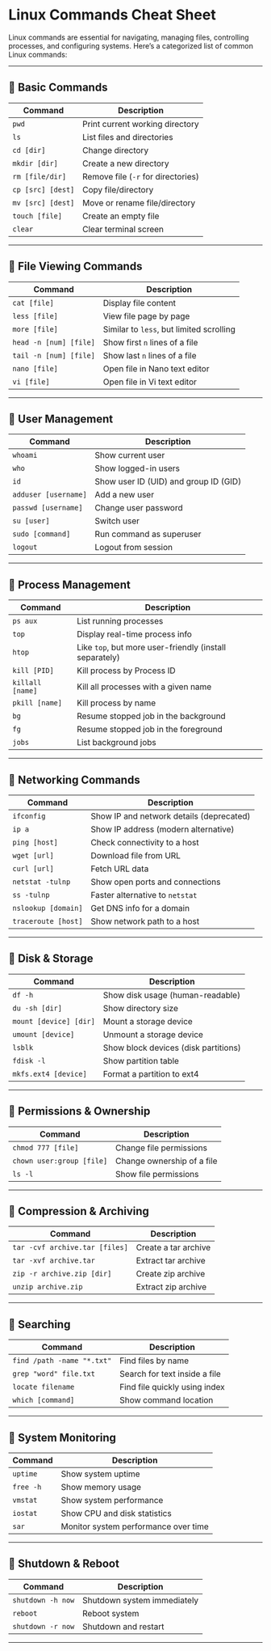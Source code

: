 # Linux Commands Cheat Sheet

Linux commands are essential for navigating, managing files, controlling processes, and configuring systems. Here’s a categorized list of common Linux commands:  

---

## 🔹 **Basic Commands**
| Command | Description |
|---------|-------------|
| `pwd` | Print current working directory |
| `ls` | List files and directories |
| `cd [dir]` | Change directory |
| `mkdir [dir]` | Create a new directory |
| `rm [file/dir]` | Remove file (`-r` for directories) |
| `cp [src] [dest]` | Copy file/directory |
| `mv [src] [dest]` | Move or rename file/directory |
| `touch [file]` | Create an empty file |
| `clear` | Clear terminal screen |

---

## 🔹 **File Viewing Commands**
| Command | Description |
|---------|-------------|
| `cat [file]` | Display file content |
| `less [file]` | View file page by page |
| `more [file]` | Similar to `less`, but limited scrolling |
| `head -n [num] [file]` | Show first `n` lines of a file |
| `tail -n [num] [file]` | Show last `n` lines of a file |
| `nano [file]` | Open file in Nano text editor |
| `vi [file]` | Open file in Vi text editor |

---

## 🔹 **User Management**
| Command | Description |
|---------|-------------|
| `whoami` | Show current user |
| `who` | Show logged-in users |
| `id` | Show user ID (UID) and group ID (GID) |
| `adduser [username]` | Add a new user |
| `passwd [username]` | Change user password |
| `su [user]` | Switch user |
| `sudo [command]` | Run command as superuser |
| `logout` | Logout from session |

---

## 🔹 **Process Management**
| Command | Description |
|---------|-------------|
| `ps aux` | List running processes |
| `top` | Display real-time process info |
| `htop` | Like `top`, but more user-friendly (install separately) |
| `kill [PID]` | Kill process by Process ID |
| `killall [name]` | Kill all processes with a given name |
| `pkill [name]` | Kill process by name |
| `bg` | Resume stopped job in the background |
| `fg` | Resume stopped job in the foreground |
| `jobs` | List background jobs |

---

## 🔹 **Networking Commands**
| Command | Description |
|---------|-------------|
| `ifconfig` | Show IP and network details (deprecated) |
| `ip a` | Show IP address (modern alternative) |
| `ping [host]` | Check connectivity to a host |
| `wget [url]` | Download file from URL |
| `curl [url]` | Fetch URL data |
| `netstat -tulnp` | Show open ports and connections |
| `ss -tulnp` | Faster alternative to `netstat` |
| `nslookup [domain]` | Get DNS info for a domain |
| `traceroute [host]` | Show network path to a host |

---

## 🔹 **Disk & Storage**
| Command | Description |
|---------|-------------|
| `df -h` | Show disk usage (human-readable) |
| `du -sh [dir]` | Show directory size |
| `mount [device] [dir]` | Mount a storage device |
| `umount [device]` | Unmount a storage device |
| `lsblk` | Show block devices (disk partitions) |
| `fdisk -l` | Show partition table |
| `mkfs.ext4 [device]` | Format a partition to ext4 |

---

## 🔹 **Permissions & Ownership**
| Command | Description |
|---------|-------------|
| `chmod 777 [file]` | Change file permissions |
| `chown user:group [file]` | Change ownership of a file |
| `ls -l` | Show file permissions |

---

## 🔹 **Compression & Archiving**
| Command | Description |
|---------|-------------|
| `tar -cvf archive.tar [files]` | Create a tar archive |
| `tar -xvf archive.tar` | Extract tar archive |
| `zip -r archive.zip [dir]` | Create zip archive |
| `unzip archive.zip` | Extract zip archive |

---

## 🔹 **Searching**
| Command | Description |
|---------|-------------|
| `find /path -name "*.txt"` | Find files by name |
| `grep "word" file.txt` | Search for text inside a file |
| `locate filename` | Find file quickly using index |
| `which [command]` | Show command location |

---

## 🔹 **System Monitoring**
| Command | Description |
|---------|-------------|
| `uptime` | Show system uptime |
| `free -h` | Show memory usage |
| `vmstat` | Show system performance |
| `iostat` | Show CPU and disk statistics |
| `sar` | Monitor system performance over time |

---

## 🔹 **Shutdown & Reboot**
| Command | Description |
|---------|-------------|
| `shutdown -h now` | Shutdown system immediately |
| `reboot` | Reboot system |
| `shutdown -r now` | Shutdown and restart |

---

